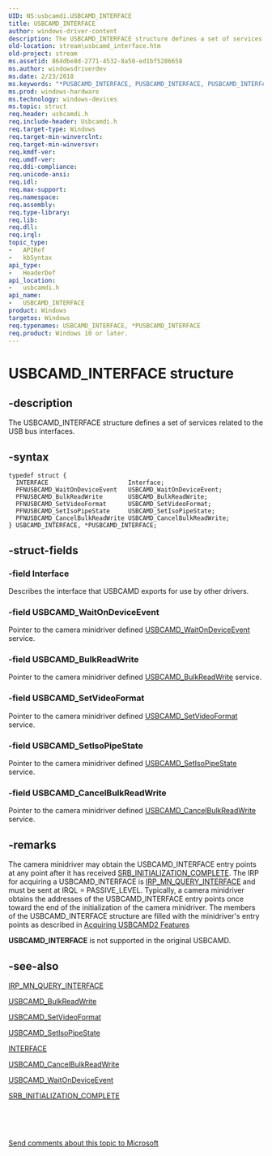 ```yaml
---
UID: NS:usbcamdi.USBCAMD_INTERFACE
title: USBCAMD_INTERFACE
author: windows-driver-content
description: The USBCAMD_INTERFACE structure defines a set of services related to the USB bus interfaces.
old-location: stream\usbcamd_interface.htm
old-project: stream
ms.assetid: 864dbe8d-2771-4532-8a50-ed1bf5286658
ms.author: windowsdriverdev
ms.date: 2/23/2018
ms.keywords: "*PUSBCAMD_INTERFACE, PUSBCAMD_INTERFACE, PUSBCAMD_INTERFACE structure pointer [Streaming Media Devices], USBCAMD_INTERFACE, USBCAMD_INTERFACE structure [Streaming Media Devices], stream.usbcamd_interface, usbcamdi/PUSBCAMD_INTERFACE, usbcamdi/USBCAMD_INTERFACE, usbcmdpr_113d60d6-c353-468a-9c3d-801c76caf7be.xml"
ms.prod: windows-hardware
ms.technology: windows-devices
ms.topic: struct
req.header: usbcamdi.h
req.include-header: Usbcamdi.h
req.target-type: Windows
req.target-min-winverclnt: 
req.target-min-winversvr: 
req.kmdf-ver: 
req.umdf-ver: 
req.ddi-compliance: 
req.unicode-ansi: 
req.idl: 
req.max-support: 
req.namespace: 
req.assembly: 
req.type-library: 
req.lib: 
req.dll: 
req.irql: 
topic_type:
-	APIRef
-	kbSyntax
api_type:
-	HeaderDef
api_location:
-	usbcamdi.h
api_name:
-	USBCAMD_INTERFACE
product: Windows
targetos: Windows
req.typenames: USBCAMD_INTERFACE, *PUSBCAMD_INTERFACE
req.product: Windows 10 or later.
---
```


# USBCAMD_INTERFACE structure


## -description


The USBCAMD_INTERFACE structure defines a set of services related to the USB bus interfaces.


## -syntax


````
typedef struct {
  INTERFACE                      Interface;
  PFNUSBCAMD_WaitOnDeviceEvent   USBCAMD_WaitOnDeviceEvent;
  PFNUSBCAMD_BulkReadWrite       USBCAMD_BulkReadWrite;
  PFNUSBCAMD_SetVideoFormat      USBCAMD_SetVideoFormat;
  PFNUSBCAMD_SetIsoPipeState     USBCAMD_SetIsoPipeState;
  PFNUSBCAMD_CancelBulkReadWrite USBCAMD_CancelBulkReadWrite;
} USBCAMD_INTERFACE, *PUSBCAMD_INTERFACE;
````


## -struct-fields




### -field Interface

Describes the interface that USBCAMD exports for use by other drivers.


### -field USBCAMD_WaitOnDeviceEvent

Pointer to the camera minidriver defined <a href="https://msdn.microsoft.com/library/windows/hardware/ff568638">USBCAMD_WaitOnDeviceEvent</a> service.


### -field USBCAMD_BulkReadWrite

Pointer to the camera minidriver defined <a href="https://msdn.microsoft.com/library/windows/hardware/ff568577">USBCAMD_BulkReadWrite</a> service.


### -field USBCAMD_SetVideoFormat

Pointer to the camera minidriver defined <a href="https://msdn.microsoft.com/library/windows/hardware/ff568634">USBCAMD_SetVideoFormat</a> service.


### -field USBCAMD_SetIsoPipeState

Pointer to the camera minidriver defined <a href="https://msdn.microsoft.com/library/windows/hardware/ff568629">USBCAMD_SetIsoPipeState</a> service.


### -field USBCAMD_CancelBulkReadWrite

Pointer to the camera minidriver defined <a href="https://msdn.microsoft.com/library/windows/hardware/ff568580">USBCAMD_CancelBulkReadWrite</a> service.


## -remarks



The camera minidriver may obtain the USBCAMD_INTERFACE entry points at any point after it has received <a href="https://msdn.microsoft.com/library/windows/hardware/ff568182">SRB_INITIALIZATION_COMPLETE</a>. The IRP for acquiring a USBCAMD_INTERFACE is <a href="https://msdn.microsoft.com/library/windows/hardware/ff551687">IRP_MN_QUERY_INTERFACE</a> and must be sent at IRQL = PASSIVE_LEVEL. Typically, a camera minidriver obtains the addresses of the USBCAMD_INTERFACE entry points once toward the end of the initialization of the camera minidriver. The members of the USBCAMD_INTERFACE structure are filled with the minidriver's entry points as described in <a href="https://msdn.microsoft.com/39db38a8-8279-4c61-9010-cc6d4767efc2">Acquiring USBCAMD2 Features</a>


<b>USBCAMD_INTERFACE</b> is not supported in the original USBCAMD.




## -see-also

<a href="https://msdn.microsoft.com/library/windows/hardware/ff551687">IRP_MN_QUERY_INTERFACE</a>



<a href="https://msdn.microsoft.com/library/windows/hardware/ff568577">USBCAMD_BulkReadWrite</a>



<a href="https://msdn.microsoft.com/library/windows/hardware/ff568634">USBCAMD_SetVideoFormat</a>



<a href="https://msdn.microsoft.com/library/windows/hardware/ff568629">USBCAMD_SetIsoPipeState</a>



<a href="..\wdm\ns-wdm-_interface.md">INTERFACE</a>



<a href="https://msdn.microsoft.com/library/windows/hardware/ff568580">USBCAMD_CancelBulkReadWrite</a>



<a href="https://msdn.microsoft.com/library/windows/hardware/ff568638">USBCAMD_WaitOnDeviceEvent</a>



<a href="https://msdn.microsoft.com/library/windows/hardware/ff568182">SRB_INITIALIZATION_COMPLETE</a>



 

 

<a href="mailto:wsddocfb@microsoft.com?subject=Documentation%20feedback [stream\stream]:%20USBCAMD_INTERFACE structure%20 RELEASE:%20(2/23/2018)&amp;body=%0A%0APRIVACY STATEMENT%0A%0AWe use your feedback to improve the documentation. We don't use your email address for any other purpose, and we'll remove your email address from our system after the issue that you're reporting is fixed. While we're working to fix this issue, we might send you an email message to ask for more info. Later, we might also send you an email message to let you know that we've addressed your feedback.%0A%0AFor more info about Microsoft's privacy policy, see http://privacy.microsoft.com/en-us/default.aspx." title="Send comments about this topic to Microsoft">Send comments about this topic to Microsoft</a>

